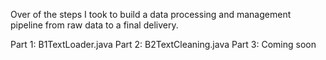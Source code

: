 Over of the steps I took to build a data processing and management pipeline from raw data to a final delivery.

Part 1: B1TextLoader.java
Part 2: B2TextCleaning.java
Part 3: Coming soon
